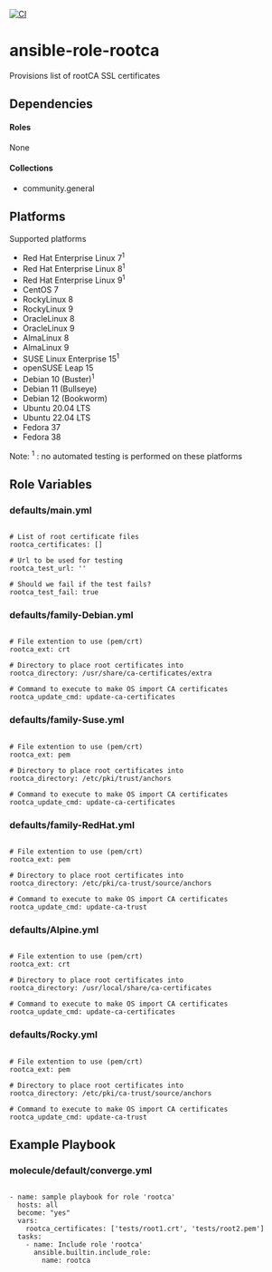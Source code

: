[![CI](https://github.com/de-it-krachten/ansible-role-rootca/workflows/CI/badge.svg?event=push)](https://github.com/de-it-krachten/ansible-role-rootca/actions?query=workflow%3ACI)


# ansible-role-rootca

Provisions list of rootCA SSL certificates



## Dependencies

#### Roles
None

#### Collections
- community.general

## Platforms

Supported platforms

- Red Hat Enterprise Linux 7<sup>1</sup>
- Red Hat Enterprise Linux 8<sup>1</sup>
- Red Hat Enterprise Linux 9<sup>1</sup>
- CentOS 7
- RockyLinux 8
- RockyLinux 9
- OracleLinux 8
- OracleLinux 9
- AlmaLinux 8
- AlmaLinux 9
- SUSE Linux Enterprise 15<sup>1</sup>
- openSUSE Leap 15
- Debian 10 (Buster)<sup>1</sup>
- Debian 11 (Bullseye)
- Debian 12 (Bookworm)
- Ubuntu 20.04 LTS
- Ubuntu 22.04 LTS
- Fedora 37
- Fedora 38

Note:
<sup>1</sup> : no automated testing is performed on these platforms

## Role Variables
### defaults/main.yml
<pre><code>
# List of root certificate files
rootca_certificates: []

# Url to be used for testing
rootca_test_url: ''

# Should we fail if the test fails?
rootca_test_fail: true
</pre></code>

### defaults/family-Debian.yml
<pre><code>
# File extention to use (pem/crt)
rootca_ext: crt

# Directory to place root certificates into
rootca_directory: /usr/share/ca-certificates/extra

# Command to execute to make OS import CA certificates
rootca_update_cmd: update-ca-certificates
</pre></code>

### defaults/family-Suse.yml
<pre><code>
# File extention to use (pem/crt)
rootca_ext: pem

# Directory to place root certificates into
rootca_directory: /etc/pki/trust/anchors

# Command to execute to make OS import CA certificates
rootca_update_cmd: update-ca-certificates
</pre></code>

### defaults/family-RedHat.yml
<pre><code>
# File extention to use (pem/crt)
rootca_ext: pem

# Directory to place root certificates into
rootca_directory: /etc/pki/ca-trust/source/anchors

# Command to execute to make OS import CA certificates
rootca_update_cmd: update-ca-trust
</pre></code>

### defaults/Alpine.yml
<pre><code>
# File extention to use (pem/crt)
rootca_ext: crt

# Directory to place root certificates into
rootca_directory: /usr/local/share/ca-certificates

# Command to execute to make OS import CA certificates
rootca_update_cmd: update-ca-certificates
</pre></code>

### defaults/Rocky.yml
<pre><code>
# File extention to use (pem/crt)
rootca_ext: pem

# Directory to place root certificates into
rootca_directory: /etc/pki/ca-trust/source/anchors

# Command to execute to make OS import CA certificates
rootca_update_cmd: update-ca-trust
</pre></code>




## Example Playbook
### molecule/default/converge.yml
<pre><code>
- name: sample playbook for role 'rootca'
  hosts: all
  become: "yes"
  vars:
    rootca_certificates: ['tests/root1.crt', 'tests/root2.pem']
  tasks:
    - name: Include role 'rootca'
      ansible.builtin.include_role:
        name: rootca
</pre></code>
